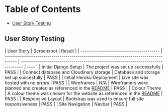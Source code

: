 # Table of Contents

- [User Story Testing](#user-story-testing)

## User Story Testing

| User Story                              | Screenshot                                                                           | Result                                                                          |
| --------------------------------------- | ------------------------------------------------------------------------------------ | ------------------------------------------------------------------------------- | ---- |
| Initial Django Setup                    | The project was set up successfully                                                  | PASS                                                                            |
| Connect database and Cloudinary storage | Database and storage set up succesfully                                              | PASS                                                                            |
| Initial Heroku Deployment               | Live site was hosted with no errors                                                  | PASS                                                                            |
| Wireframes                              | N/A                                                                                  | Wireframers were planned and created as referenced in the [README](./README.md) | PASS |
| Colour Theme                            | A colour theme was chosen for the website as referenced in the [README](./README.md) | PASS                                                                            |
| Responsive Layout                       | Bootstrap was used to ensure full site responsiveness                                | PASS                                                                            |
| Site Navigation                         | Navbar                                                                               | PASS                                                                            |
